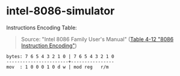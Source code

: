 # intel-8086-simulator

Instructions Encoding Table:

> Source: "Intel 8086 Family User's Manual"
> ([Table 4-12 "8086 Instruction Encoding"](https://archive.org/details/bitsavers_intel80869lyUsersManualOct79_62967963/page/n260/mode/1up))

```
bytes: 7 6 5 4 3 2 1 0 | 7 6 5 4 3 2 1 0
-----------------------+----------------
mov  : 1 0 0 0 1 0 d w | mod reg   r/m
```
